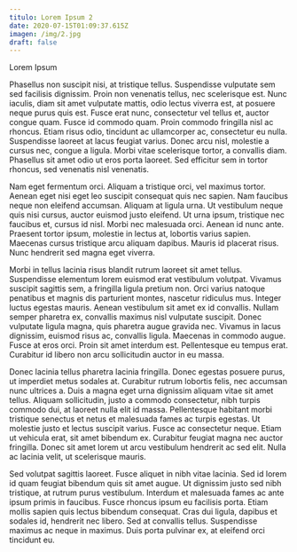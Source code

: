 ```yaml
---
titulo: Lorem Ipsum 2
date: 2020-07-15T01:09:37.615Z
imagen: /img/2.jpg
draft: false
---
```



Lorem Ipsum

Phasellus non suscipit nisi, at tristique tellus. Suspendisse vulputate sem sed facilisis dignissim. Proin non venenatis tellus, nec scelerisque est. Nunc iaculis, diam sit amet vulputate mattis, odio lectus viverra est, at posuere neque purus quis est. Fusce erat nunc, consectetur vel tellus et, auctor congue quam. Fusce id commodo quam. Proin commodo fringilla nisl ac rhoncus. Etiam risus odio, tincidunt ac ullamcorper ac, consectetur eu nulla. Suspendisse laoreet at lacus feugiat varius. Donec arcu nisl, molestie a cursus nec, congue a ligula. Morbi vitae scelerisque tortor, a convallis diam. Phasellus sit amet odio ut eros porta laoreet. Sed efficitur sem in tortor rhoncus, sed venenatis nisl venenatis.

Nam eget fermentum orci. Aliquam a tristique orci, vel maximus tortor. Aenean eget nisi eget leo suscipit consequat quis nec sapien. Nam faucibus neque non eleifend accumsan. Aliquam at ligula urna. Ut vestibulum neque quis nisi cursus, auctor euismod justo eleifend. Ut urna ipsum, tristique nec faucibus et, cursus id nisl. Morbi nec malesuada orci. Aenean id nunc ante. Praesent tortor ipsum, molestie in lectus at, lobortis varius sapien. Maecenas cursus tristique arcu aliquam dapibus. Mauris id placerat risus. Nunc hendrerit sed magna eget viverra.

Morbi in tellus lacinia risus blandit rutrum laoreet sit amet tellus. Suspendisse elementum lorem euismod erat vestibulum volutpat. Vivamus suscipit sagittis sem, a fringilla ligula pretium non. Orci varius natoque penatibus et magnis dis parturient montes, nascetur ridiculus mus. Integer luctus egestas mauris. Aenean vestibulum sit amet ex id convallis. Nullam semper pharetra ex, convallis maximus nisl vulputate suscipit. Donec vulputate ligula magna, quis pharetra augue gravida nec. Vivamus in lacus dignissim, euismod risus ac, convallis ligula. Maecenas in commodo augue. Fusce at eros orci. Proin sit amet interdum est. Pellentesque eu tempus erat. Curabitur id libero non arcu sollicitudin auctor in eu massa.

Donec lacinia tellus pharetra lacinia fringilla. Donec egestas posuere purus, ut imperdiet metus sodales at. Curabitur rutrum lobortis felis, nec accumsan nunc ultrices a. Duis a magna eget urna dignissim aliquam vitae sit amet tellus. Aliquam sollicitudin, justo a commodo consectetur, nibh turpis commodo dui, at laoreet nulla elit id massa. Pellentesque habitant morbi tristique senectus et netus et malesuada fames ac turpis egestas. Ut molestie justo et lectus suscipit varius. Fusce ac consectetur neque. Etiam ut vehicula erat, sit amet bibendum ex. Curabitur feugiat magna nec auctor fringilla. Donec sit amet lorem ut arcu vestibulum hendrerit ac sed elit. Nulla ac lacinia velit, ut scelerisque mauris.

Sed volutpat sagittis laoreet. Fusce aliquet in nibh vitae lacinia. Sed id lorem id quam feugiat bibendum quis sit amet augue. Ut dignissim justo sed nibh tristique, at rutrum purus vestibulum. Interdum et malesuada fames ac ante ipsum primis in faucibus. Fusce rhoncus ipsum eu facilisis porta. Etiam mollis sapien quis lectus bibendum consequat. Cras dui ligula, dapibus et sodales id, hendrerit nec libero. Sed at convallis tellus. Suspendisse maximus ac neque in maximus. Duis porta pulvinar ex, at eleifend orci tincidunt eu. 
